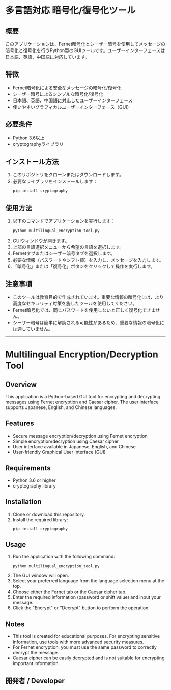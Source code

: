 # 多言語対応 暗号化/復号化ツール

## 概要
このアプリケーションは、Fernet暗号化とシーザー暗号を使用してメッセージの暗号化と復号化を行うPython製のGUIツールです。ユーザーインターフェースは日本語、英語、中国語に対応しています。

## 特徴
- Fernet暗号化による安全なメッセージの暗号化/復号化
- シーザー暗号によるシンプルな暗号化/復号化
- 日本語、英語、中国語に対応したユーザーインターフェース
- 使いやすいグラフィカルユーザーインターフェース（GUI）

## 必要条件
- Python 3.6以上
- cryptographyライブラリ

## インストール方法
1. このリポジトリをクローンまたはダウンロードします。
2. 必要なライブラリをインストールします：
   ```
   pip install cryptography
   ```

## 使用方法
1. 以下のコマンドでアプリケーションを実行します：
   ```
   python multilingual_encryption_tool.py
   ```
2. GUIウィンドウが開きます。
3. 上部の言語選択メニューから希望の言語を選択します。
4. Fernetタブまたはシーザー暗号タブを選択します。
5. 必要な情報（パスワードやシフト値）を入力し、メッセージを入力します。
6. 「暗号化」または「復号化」ボタンをクリックして操作を実行します。

## 注意事項
- このツールは教育目的で作成されています。重要な情報の暗号化には、より高度なセキュリティ対策を施したツールを使用してください。
- Fernet暗号化では、同じパスワードを使用しないと正しく復号化できません。
- シーザー暗号は簡単に解読される可能性があるため、重要な情報の暗号化には適していません。

---

# Multilingual Encryption/Decryption Tool

## Overview
This application is a Python-based GUI tool for encrypting and decrypting messages using Fernet encryption and Caesar cipher. The user interface supports Japanese, English, and Chinese languages.

## Features
- Secure message encryption/decryption using Fernet encryption
- Simple encryption/decryption using Caesar cipher
- User interface available in Japanese, English, and Chinese
- User-friendly Graphical User Interface (GUI)

## Requirements
- Python 3.6 or higher
- cryptography library

## Installation
1. Clone or download this repository.
2. Install the required library:
   ```
   pip install cryptography
   ```

## Usage
1. Run the application with the following command:
   ```
   python multilingual_encryption_tool.py
   ```
2. The GUI window will open.
3. Select your preferred language from the language selection menu at the top.
4. Choose either the Fernet tab or the Caesar cipher tab.
5. Enter the required information (password or shift value) and input your message.
6. Click the "Encrypt" or "Decrypt" button to perform the operation.

## Notes
- This tool is created for educational purposes. For encrypting sensitive information, use tools with more advanced security measures.
- For Fernet encryption, you must use the same password to correctly decrypt the message.
- Caesar cipher can be easily decrypted and is not suitable for encrypting important information.

## 開発者 / Developer
